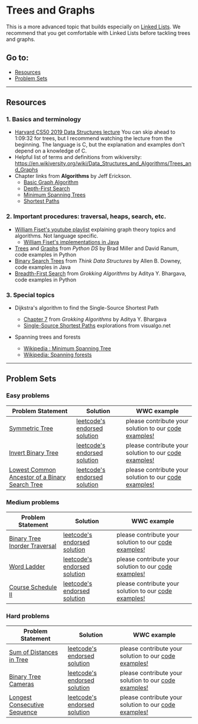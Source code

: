 # Trees and Graphs

This is a more advanced topic that builds especially on [Linked Lists](https://github.com/WomenWhoCode/wwcsf-algos/blob/master/topics/linked-lists.md). We recommend that you get comfortable with Linked Lists before tackling trees and graphs. 

## Go to:
 * [Resources](#resources)
 * [Problem Sets](#problem-sets)

___

## Resources

### 1. Basics and terminology
* [Harvard CS50 2019 Data Structures lecture](https://www.youtube.com/watch?v=4IrUAqYKjIA&t=4104s) You can skip ahead to 1:09:32 for trees, but I recommend watching the lecture from the beginning. The language is C, but the explanation and examples don't depend on a knowledge of C. 
* Helpful list of terms and definitions from wikiversity: https://en.wikiversity.org/wiki/Data_Structures_and_Algorithms/Trees_and_Graphs
* Chapter links from __Algorithms__ by Jeff Erickson.  
     * [Basic Graph Algorithm](http://jeffe.cs.illinois.edu/teaching/algorithms/book/05-graphs.pdf)  
     * [Depth-First Search](http://jeffe.cs.illinois.edu/teaching/algorithms/book/06-dfs.pdf)  
     * [Minimum Spanning Trees](http://jeffe.cs.illinois.edu/teaching/algorithms/book/07-mst.pdf)  
     * [Shortest Paths](http://jeffe.cs.illinois.edu/teaching/algorithms/book/08-sssp.pdf)          
             
    
    
### 2. Important procedures: traversal, heaps, search, etc.
* [William Fiset's youtube playlist](https://www.youtube.com/playlist?list=PLDV1Zeh2NRsDGO4--qE8yH72HFL1Km93P) explaining graph theory topics and algorithms. Not language specific.  
    * [William Fiset's implementations in Java](https://github.com/williamfiset/Algorithms/tree/master/src/main/java/com/williamfiset/algorithms/graphtheory)
* [Trees](https://runestone.academy/runestone/books/published/pythonds/Trees/toctree.html) and [Graphs](https://runestone.academy/runestone/books/published/pythonds/Graphs/toctree.html) from _Python DS_ by Brad Miller and David Ranum, code examples in Python
* [Binary Search Trees](http://greenteapress.com/thinkdast/html/thinkdast014.html) from _Think Data Structures_  by Allen B. Downey, code examples in Java
* [Breadth-First Search](https://livebook.manning.com/book/grokking-algorithms/chapter-6/4) from _Grokking Algorithms_ by Aditya Y. Bhargava, code examples in Python

### 3. Special topics
* Dijkstra's algorithm to find the Single-Source Shortest Path
    * [Chapter 7](https://livebook.manning.com/book/grokking-algorithms/chapter-7/1) from _Grokking Algorithms_ by  Aditya Y. Bhargava
    * [Single-Source Shortest Paths](https://visualgo.net/en/sssp?slide=1) explorations from visualgo.net

* Spanning trees and forests
    * [Wikipedia : Minimum Spanning Tree](https://en.wikipedia.org/wiki/Minimum_spanning_tree)
    * [Wikipedia: Spanning forests](https://en.wikipedia.org/wiki/Spanning_tree#Spanning_forests)
___

## Problem Sets

### Easy problems
Problem Statement | Solution | WWC example
--- | --- | ---
[Symmetric Tree](https://leetcode.com/problems/symmetric-tree/) | [leetcode's endorsed solution](https://leetcode.com/problems/symmetric-tree/solution/) | please contribute your solution to our [code examples!](https://github.com/WomenWhoCode/wwcsf-algos/tree/master/code-examples/trees)
[Invert Binary Tree](https://leetcode.com/problems/invert-binary-tree/) | [leetcode's endorsed solution](https://leetcode.com/problems/invert-binary-tree/solution/) | please contribute your solution to our [code examples!](https://github.com/WomenWhoCode/wwcsf-algos/tree/master/code-examples/trees)
[Lowest Common Ancestor of a Binary Search Tree](https://leetcode.com/problems/lowest-common-ancestor-of-a-binary-search-tree/) | [leetcode's endorsed solution](https://leetcode.com/problems/lowest-common-ancestor-of-a-binary-search-tree/solution/) | please contribute your solution to our [code examples!](https://github.com/WomenWhoCode/wwcsf-algos/tree/master/code-examples/trees)

### Medium problems
Problem Statement | Solution | WWC example
--- | --- | ---
[Binary Tree Inorder Traversal](https://leetcode.com/problems/binary-tree-inorder-traversal/) | [leetcode's endorsed solution](https://leetcode.com/problems/binary-tree-inorder-traversal/solution/) | please contribute your solution to our [code examples!](https://github.com/WomenWhoCode/wwcsf-algos/tree/master/code-examples/trees)
[Word Ladder](https://leetcode.com/problems/word-ladder/) | [leetcode's endorsed solution](https://leetcode.com/problems/word-ladder/solution/) | please contribute your solution to our [code examples!](https://github.com/WomenWhoCode/wwcsf-algos/tree/master/code-examples/trees)
[Course Schedule II](https://leetcode.com/problems/course-schedule-ii/) | [leetcode's endorsed solution](https://leetcode.com/problems/course-schedule-ii/solution/) | please contribute your solution to our [code examples!](https://github.com/WomenWhoCode/wwcsf-algos/tree/master/code-examples/trees)

### Hard problems
Problem Statement | Solution | WWC example
--- | --- | ---
[Sum of Distances in Tree](https://leetcode.com/problems/sum-of-distances-in-tree/) | [leetcode's endorsed solution](https://leetcode.com/problems/sum-of-distances-in-tree/solution/) | please contribute your solution to our [code examples!](https://github.com/WomenWhoCode/wwcsf-algos/tree/master/code-examples/trees)
[Binary Tree Cameras](https://leetcode.com/problems/binary-tree-cameras/) | [leetcode's endorsed solution](https://leetcode.com/problems/binary-tree-cameras/solution/) | please contribute your solution to our [code examples!](https://github.com/WomenWhoCode/wwcsf-algos/tree/master/code-examples/trees)
[Longest Consecutive Sequence](https://leetcode.com/problems/longest-consecutive-sequence/) | [leetcode's endorsed solution](https://leetcode.com/problems/longest-consecutive-sequence/solution/) | please contribute your solution to our [code examples!](https://github.com/WomenWhoCode/wwcsf-algos/tree/master/code-examples/trees)